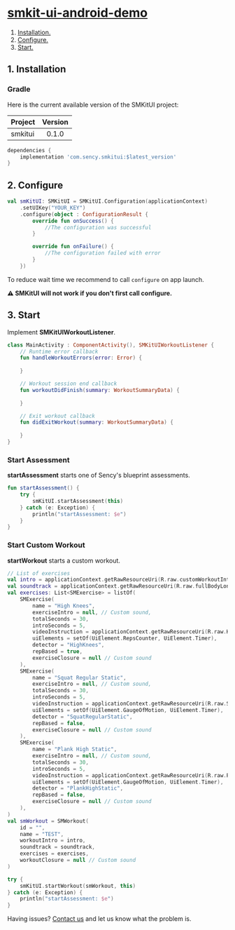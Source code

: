 # [smkit-ui-android-demo](https://github.com/sency-ai/smkit-sdk)

1. [ Installation. ](#inst)
2. [ Configure. ](#conf)
3. [ Start. ](#start)

<a name="inst"></a>
## 1. Installation

### Gradle
Here is the current available version of the SMKitUI project:

| Project | Version |
|---------|:-------:|
| smkitui |  0.1.0  |

```groovy
dependencies {
    implementation 'com.sency.smkitui:$latest_version'
}
```

<a name="conf"></a>
## 2. Configure
```Kotlin
val smKitUI: SMKitUI = SMKitUI.Configuration(applicationContext)
    .setUIKey("YOUR_KEY")
    .configure(object : ConfigurationResult {
        override fun onSuccess() {
            //The configuration was successful
        }

        override fun onFailure() {
            //The configuration failed with error
        }
    })
```
To reduce wait time we recommend to call `configure` on app launch.

**⚠️ SMKitUI will not work if you don't first call configure.**


<a name="start"></a>
## 3. Start
Implement **SMKitUIWorkoutListener**.
```Kotlin
class MainActivity : ComponentActivity(), SMKitUIWorkoutListener {
    // Runtime error callback
    fun handleWorkoutErrors(error: Error) {
        
    }

    // Workout session end callback
    fun workoutDidFinish(summary: WorkoutSummaryData) {
        
    }

    // Exit workout callback
    fun didExitWorkout(summary: WorkoutSummaryData) {
        
    }
}
```

### Start Assessment
**startAssessment** starts one of Sency's blueprint assessments.
```Kotlin
fun startAssessment() {
    try {
        smKitUI.startAssessment(this)
    } catch (e: Exception) {
        println("startAssessment: $e")
    }
}
```

### Start Custom Workout
**startWorkout** starts a custom workout.
```Kotlin
// List of exercises
val intro = applicationContext.getRawResourceUri(R.raw.customWorkoutIntro)
val soundtrack = applicationContext.getRawResourceUri(R.raw.fullBodyLong)
val exercises: List<SMExercise> = listOf(
    SMExercise(
        name = "High Knees",
        exerciseIntro = null, // Custom sound,
        totalSeconds = 30,
        introSeconds = 5,
        videoInstruction = applicationContext.getRawResourceUri(R.raw.HighKnees),
        uiElements = setOf(UiElement.RepsCounter, UiElement.Timer),
        detector = "HighKnees",
        repBased = true,
        exerciseClosure = null // Custom sound
    ),
    SMExercise(
        name = "Squat Regular Static",
        exerciseIntro = null, // Custom sound,
        totalSeconds = 30,
        introSeconds = 5,
        videoInstruction = applicationContext.getRawResourceUri(R.raw.SquatRegularStatic),
        uiElements = setOf(UiElement.GaugeOfMotion, UiElement.Timer),
        detector = "SquatRegularStatic",
        repBased = false,
        exerciseClosure = null // Custom sound
    ),
    SMExercise(
        name = "Plank High Static",
        exerciseIntro = null, // Custom sound,
        totalSeconds = 30,
        introSeconds = 5,
        videoInstruction = applicationContext.getRawResourceUri(R.raw.PlankHighStatic),
        uiElements = setOf(UiElement.GaugeOfMotion, UiElement.Timer),
        detector = "PlankHighStatic",
        repBased = false,
        exerciseClosure = null // Custom sound
    ),
)
val smWorkout = SMWorkout(
    id = "",
    name = "TEST",
    workoutIntro = intro,
    soundtrack = soundtrack,
    exercises = exercises,
    workoutClosure = null // Custom sound
)

try {
    smKitUI.startWorkout(smWorkout, this)
} catch (e: Exception) {
    println("startAssessment: $e")
}
```

Having issues? [Contact us](support@sency.ai) and let us know what the problem is.